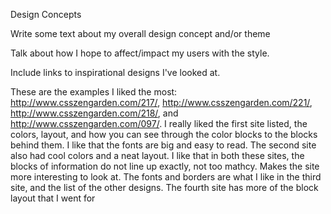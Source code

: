 Design Concepts

Write some text about my overall design concept and/or theme

Talk about how I hope to affect/impact my users with the style.

Include links to inspirational designs I've looked at.

These are the examples I liked the most: http://www.csszengarden.com/217/, http://www.csszengarden.com/221/, http://www.csszengarden.com/218/, and http://www.csszengarden.com/097/.  I really liked the first site listed, the colors, layout, and how you can see through the color blocks to the blocks behind them. I like that the fonts are big and easy to read. The second site also had cool colors and a neat layout. I like that in both these sites, the blocks of information do not line up exactly, not too mathcy. Makes the site more interesting to look at. The fonts and borders are what I like in the third site, and the list of the other designs.  The fourth site has more of the block layout that I went for 



